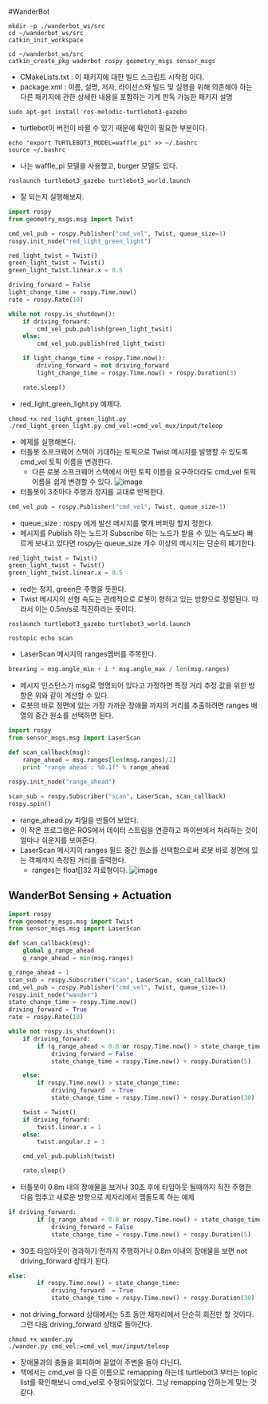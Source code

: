 #WanderBot
```shell
mkdir -p ./wanderbot_ws/src
cd ~/wanderbot_ws/src
catkin_init_workspace
```
```shell
cd ~/wanderbot_ws/src
catkin_create_pkg waderbot rospy geometry_msgs sensor_msgs
```
- CMakeLists.txt : 이 패키지에 대한 빌드 스크립트 시작점 이다.
- package.xml : 이름, 설명, 저자, 라이선스와 빌드 및 실행을 위해 의존해야 하는 다른 패키지에 관한 상세한 내용을 포함하는 기계 판독 가능한 패키지 설명
```shell
sudo apt-get install ros-melodic-turtlebot3-gazebo
```
- turtlebot이 버전이 바뀔 수 있기 때문에 확인이 필요한 부분이다.
```shell
echo "export TURTLEBOT3_MODEL=waffle_pi" >> ~/.bashrc
source ~/.bashrc
```
- 나는 waffle\_pi 모델을 사용했고, burger 모델도 있다.
```shell
roslaunch turtlebot3_gazebo turtlebot3_world.launch
```
- 잘 되는지 실행해보자.
```python
import rospy
from geometry_msgs.msg import Twist

cmd_vel_pub = rospy.Publisher("cmd_vel", Twist, queue_size=1)
rospy.init_node("red_light_green_light")

red_light_twist = Twist()
green_light_twist = Twist()
green_light_twist.linear.x = 0.5

driving_forward = False
light_change_time = rospy.Time.now()
rate = rospy.Rate(10)

while not rospy.is_shutdown():
    if driving_forward:
        cmd_vel_pub.publish(green_light_twsit)
    else:
        cmd_vel_pub.publish(red_light_twist)

    if light_change_time < rospy.Time.now():
        driving_forward = not driving_forward
        light_change_time = rospy.Time.now() + rospy.Duration(3)

    rate.sleep()
```
- red\_light\_green\_light.py 예제다.
```shell
chmod +x red_light_green_light.py
./red_light_green_light.py cmd_vel:=cmd_vel_mux/input/teleop
```
- 예제를 실행해본다.
- 터틀봇 소프크웨어 스택이 기대하는 토픽으로 Twist 메시지를 발행할 수 있도록 cmd\_vel 토픽 이름을 변경한다.
  - 다른 로봇 소프크웨어 스택에서 어떤 토픽 이름을 요구하더라도 cmd\_vel 토픽 이름을 쉽게 변경할 수 있다.
![image](https://user-images.githubusercontent.com/69780812/128675099-57e4bc28-40fa-4aaf-910e-0aa0338edda5.png)
- 터틀봇이 3초마다 주행과 정지를 교대로 반복한다.
```python
cmd_vel_pub = rospy.Publisher("cmd_vel", Twist, queue_size=1)
```
- queue\_size : rospy 에게 발신 메시지를 몇개 버퍼링 할지 정한다.
- 메시지를 Publish 하는 노드가 Subscribe 하는 노드가 받을 수 있는 속도보다 빠르게 보내고 있다면 rospy는 queue\_size 개수 이상의 메시지는 단순히 폐기한다.
```python
red_light_twist = Twist()
green_light_twist = Twist()
green_light_twist.linear.x = 0.5
```
- red는 정지, green은 주행을 뜻한다.
- Twist 메시지의 선형 속도는 관례적으로 로봇이 향하고 있는 방향으로 정렬된다. 따라서 이는 0.5m/s로 직진하라는 뜻이다.
```shell
roslaunch turtlebot3_gazebo turtlebot3_world.launch
```
```shell
rostopic echo scan
```
- LaserScan 메시지의 ranges멤버를 주목한다.

```python
brearing = msg.angle_min + i * msg.angle_max / len(msg.ranges)
```
- 메시지 인스턴스가 msg로 명명되어 있다고 가정하면 특정 거리 추정 값을 위한 방향은 위와 같이 계산할 수 있다.
- 로봇의 바로 정면에 있는 가장 가까운 장애물 까지의 거리를 추출하려면 ranges 배열의 중간 원소를 선택하면 된다.
```python
import rospy
from sensor_msgs.msg import LaserScan

def scan_callback(msg):
    range_ahead = msg.ranges[len(msg.ranges)/2]
    print "range ahead : %0.1f" % range_ahead
    
rospy.init_node("range_ahead")

scan_sub = rospy.Subscriber("scan", LaserScan, scan_callback)
rospy.spin()
```
- range\_ahead.py 파일을 만들어 보았다.
- 이 작은 프로그램은 ROS에서 데이터 스트림을 연결하고 파이썬에서 처리하는 것이 얼마나 쉬운지를 보여준다.
- LaserScan 메시지의 ranges 필드 중간 원소를 선택함으로써 로봇 바로 정면에 있는 객체까지 측정된 거리를 출력한다. 
  - ranges는 float\[]32 자료형이다.
![image](https://user-images.githubusercontent.com/69780812/128681456-ebe671a5-cc57-4091-99cc-9ac5296f71d0.png)
## WanderBot Sensing + Actuation
```python
import rospy
from geometry_msgs.msg import Twist
from sensor_msgs.msg import LaserScan

def scan_callback(msg):
    global g_range_ahead
    g_range_ahead = min(msg.ranges)

g_range_ahead = 1
scan_sub = rospy.Subscriber("scan", LaserScan, scan_callback)
cmd_vel_pub = rospy.Publisher("cmd_vel", Twist, queue_size=1)
rospy.init_node("wander")
state_change_time = rospy.Time.now()
driving_forward = True
rate = rospy.Rate(10)

while not rospy.is_shutdown():
    if driving_forward:
        if (g_range_ahead < 0.8 or rospy.Time.now() > state_change_time):
            driving_forward = False
            state_change_time = rospy.Time.now() + rospy.Duration(5)

    else:
        if rospy.Time.now() > state_change_time:
            driving_forward  = True
            state_change_time = rospy.Time.now() + rospy.Duration(30)

    twist = Twist()
    if driving_forward:
        twist.linear.x = 1
    else:
        twist.angular.z = 1

    cmd_vel_pub.publish(twist)

    rate.sleep()
```
- 터틀봇이 0.8m 내의 장애물을 보거나 30초 후에 타임아웃 될때까지 직진 주행한 다음 멈추고 새로운 방향으로 제자리에서 맴돌도록 하는 예제
```python
if driving_forward:
        if (g_range_ahead < 0.8 or rospy.Time.now() > state_change_time):
            driving_forward = False
            state_change_time = rospy.Time.now() + rospy.Duration(5)
```
- 30초 타임아웃이 경과하기 전까지 주행하거나 0.8m 이내의 장애물을 보면 not driving\_forward 상태가 된다.
```python
else:
        if rospy.Time.now() > state_change_time:
            driving_forward  = True
            state_change_time = rospy.Time.now() + rospy.Duration(30)
```
- not driving\_forward 상태에서는 5초 동안 제자리에서 단순히 회전만 할 것이다. 그런 다음 driving\_forward 상태로 돌아간다.
```shell
chmod +x wander.py
./wander.py cmd_vel:=cmd_vel_mux/input/teleop
```
- 장애물과의 충돌을 회피하며 끝없이 주변을 돌아 다닌다.
- 책에서는 cmd\_vel 을 다른 이름으로 remapping 하는데 turtlebot3 부터는 topic list를 확인해보니 cmd\_vel로 수정되어있었다. 그냥 remapping 안하는게 맞는 것 같다.
